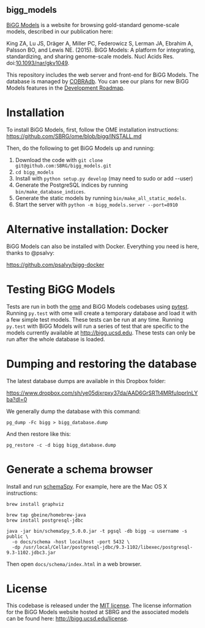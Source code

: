 bigg_models
-----------


[BiGG Models](http://bigg.ucsd.edu) is a website for browsing gold-standard genome-scale models, described in our publication here:

King ZA, Lu JS, Dräger A, Miller PC, Federowicz S, Lerman JA, Ebrahim A, Palsson BO, and Lewis NE. (2015). BiGG Models: A platform for integrating, standardizing, and sharing genome-scale models. Nucl Acids Res. doi:[10.1093/nar/gkv1049](https://doi.org/10.1093/nar/gkv1049).

This repository includes the web server and front-end for BiGG Models. The database is managed by [COBRAdb](https://github.com/sbrg/cobradb). You can see our plans for new BiGG Models features in the [Development Roadmap](https://github.com/SBRG/bigg_models/wiki/Development-roadmap).

Installation
============

To install BiGG Models, first, follow the OME installation instructions:
https://github.com/SBRG/ome/blob/bigg/INSTALL.md

Then, do the following to get BiGG Models up and running:

1. Download the code with ```git clone git@github.com:SBRG/bigg_models.git```
2. ```cd bigg_models```
3. Install with ```python setup.py develop``` (may need to sudo or add --user)
4. Generate the PostgreSQL indices by running ```bin/make_database_indices```.
4. Generate the static models by running ```bin/make_all_static_models```.
5. Start the server with ```python -m bigg_models.server --port=8910```

Alternative installation: Docker
================================

BiGG Models can also be installed with Docker. Everything you need is here, thanks to @psalvy:

https://github.com/psalvy/bigg-docker

Testing BiGG Models
===================

Tests are run in both the [ome](https://github.com/sbrg/ome) and BiGG Models
codebases using [pytest](http://pytest.org/). Running `py.test` with ome will
create a temporary database and load it with a few simple test models. These
tests can be run at any time. Running `py.test` with BiGG Models will run a
series of test that are specific to the models currently available at
http://bigg.ucsd.edu. These tests can only be run after the whole database is
loaded.

Dumping and restoring the database
==================================

The latest database dumps are available in this Dropbox folder:

https://www.dropbox.com/sh/ye05djxrpxy37da/AAD6GrSRTt4MRfuIpprlnLYba?dl=0

We generally dump the database with this command:

```
pg_dump -Fc bigg > bigg_database.dump
```

And then restore like this:

```
pg_restore -c -d bigg bigg_database.dump
```

Generate a schema browser
=========================

Install and run [schemaSpy](http://schemaspy.sourceforge.net/). For example,
here are the Mac OS X instructions:

```shell
brew install graphviz

brew tap gbeine/homebrew-java
brew install postgresql-jdbc

java -jar bin/schemaSpy_5.0.0.jar -t pgsql -db bigg -u username -s public \
  -o docs/schema -host localhost -port 5432 \
  -dp /usr/local/Cellar/postgresql-jdbc/9.3-1102/libexec/postgresql-9.3-1102.jdbc3.jar
```

Then open `docs/schema/index.html` in a web browser.

License
=======

This codebase is released under the
[MIT license](https://github.com/SBRG/bigg_models/blob/master/LICENSE). The
license information for the BiGG Models website hosted at SBRG and the
associated models can be found here: http://bigg.ucsd.edu/license.

